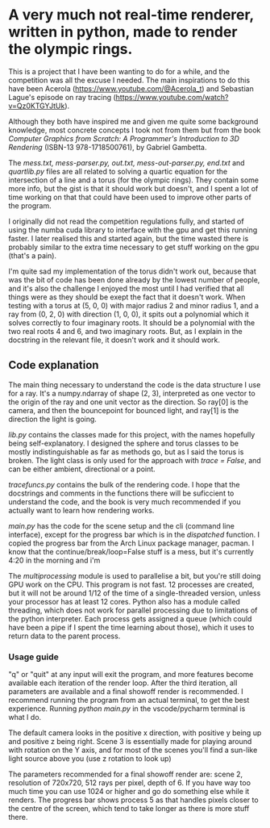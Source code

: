 # A very much not real-time renderer, written in python, made to render the olympic rings.
This is a project that I have been wanting to do for a while, and the competition was all the excuse I needed. The main inspirations to do this have been Acerola (https://www.youtube.com/@Acerola_t) and Sebastian Lague's episode on ray tracing (https://www.youtube.com/watch?v=Qz0KTGYJtUk).

Although they both have inspired me and given me quite some background knowledge, most concrete concepts I took not from them but from the book <i>Computer Graphics from Scratch: A Programmer's Introduction to 3D Rendering</i> (ISBN-13 978-1718500761), by Gabriel Gambetta.

The <i>mess.txt, mess-parser.py, out.txt, mess-out-parser.py, end.txt</i> and <i>quartlib.py</i> files are all related to solving a quartic equation for the intersection of a line and a torus (for the olympic rings). They contain some more info, but the gist is that it should work but doesn't, and I spent a lot of time working on that that could have been used to improve other parts of the program.

I originally did not read the competition regulations fully, and started of using the numba cuda library to interface with the gpu and get this running faster. I later realised this and started again, but the time wasted there is probably similar to the extra time necessary to get stuff working on the gpu (that's a pain).

I'm quite sad my implementation of the torus didn't work out, because that was the bit of code has been done already by the lowest number of people, and it's also the challenge I enjoyed the most until I had verified that all things were as they should be exept the fact that it doesn't work. When testing with a torus at (5, 0, 0) with major radius 2 and minor radius 1, and a ray from (0, 2, 0) with direction (1, 0, 0), it spits out a polynomial which it solves correctly to four imaginary roots. It should be a polynomial with the two real roots 4 and 6, and two imaginary roots. But, as I explain in the docstring in the relevant file, it doesn't work and it should work.

## Code explanation

The main thing necessary to understand the code is the data structure I use for a ray. It's a numpy.ndarray of shape (2, 3), interpreted as one vector to the origin of the ray and one unit vector as the direction. So ray[0] is the camera, and then the bouncepoint for bounced light, and ray[1] is the direction the light is going. 

<i>lib.py</i> contains the classes made for this project, with the names hopefully being self-explanatory. I designed the sphere and torus classes to be mostly indistinguishable as far as methods go, but as I said the torus is broken. The light class is only used for the approach with <i>trace = False</i>, and can be either ambient, directional or a point.

<i>tracefuncs.py</i> contains the bulk of the rendering code. I hope that the docstrings and comments in the functions there will be suficcient to understand the code, and the book is very much recommended if you actually want to learn how rendering works.

<i>main.py</i> has the code for the scene setup and the cli (command line interface), except for the progress bar which is in the <i>dispatched</i> function. I copied the progress bar  from the Arch Linux package manager, pacman. I know that the continue/break/loop=False stuff is a mess, but it's currently 4:20 in the morning and i'm 

The <i>multiprocessing</i> module is used to parallelise a bit, but you're still doing GPU work on the CPU. This program is not fast. 12 processes are created, but it will not be around 1/12 of the time of a single-threaded version, unless your processor has at least 12 cores. Python also has a module called threading, which does not work for parallel processing due to limitations of the python interpreter. Each process gets assigned a queue (which could have been a pipe if I spent the time learning about those), which it uses to return data to the parent process.

### Usage guide

"q" or "quit" at any input will exit the program, and more features become available each iteration of the render loop. After the third iteration, all parameters are available and a final showoff render is recommended. I recommend running the program from an actual terminal, to get the best experience. Running <i>python main.py</i> in the vscode/pycharm terminal is what I do.

The default camera looks in the positive x direction, with positive y being up and positive z being right. Scene 3 is essentially made for playing around with rotation on the Y axis, and for most of the scenes you'll find a sun-like light source above you (use z rotation to look up)

The parameters recommended for a final showoff render are: scene 2, resolution of 720x720, 512 rays per pixel, depth of 6. If you have way too much time you can use 1024 or higher and go do something else while it renders. The progress bar shows process 5 as that handles pixels closer to the centre of the screen, which tend to take longer as there is more stuff there.
